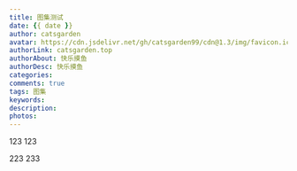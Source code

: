 ```yaml
---
title: 图集测试
date: {{ date }}
author: catsgarden
avatar: https://cdn.jsdelivr.net/gh/catsgarden99/cdn@1.3/img/favicon.ico
authorLink: catsgarden.top
authorAbout: 快乐摸鱼
authorDesc: 快乐摸鱼
categories: 
comments: true
tags: 图集
keywords: 
description: 
photos: 
---
```

123
123

223
233